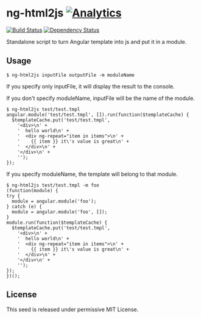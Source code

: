 ng-html2js [![Analytics](https://ga-beacon.appspot.com/UA-2694988-7/ng-html2js/readme?pixel)](https://github.com/yaru22/ng-html2js)
==========
[![Build Status](https://secure.travis-ci.org/yaru22/ng-html2js.png)](http://travis-ci.org/yaru22/ng-html2js)
[![Dependency Status](https://gemnasium.com/yaru22/ng-html2js.png)](https://gemnasium.com/yaru22/ng-html2js)

Standalone script to turn Angular template into js and put it in a module.


Usage
-----
```
$ ng-html2js inputFile outputFile -m moduleName
```

If you specify only inputFile, it will display the result to the console.

If you don't specify moduleName, inputFile will be the name of the module.
```
$ ng-html2js test/test.tmpl
angular.module('test/test.tmpl', []).run(function($templateCache) {
  $templateCache.put('test/test.tmpl',
    '<div>\n' +
    '  hello world\n' +
    '  <div ng-repeat="item in items">\n' +
    '    {{ item }} it\'s value is great\n' +
    '  </div>\n' +
    '</div>\n' +
    '');
});
```

If you specify moduleName, the template will belong to that module.
```
$ ng-html2js test/test.tmpl -m foo
(function(module) {
try {
  module = angular.module('foo');
} catch (e) {
  module = angular.module('foo', []);
}
module.run(function($templateCache) {
  $templateCache.put('test/test.tmpl',
    '<div>\n' +
    '  hello world\n' +
    '  <div ng-repeat="item in items">\n' +
    '    {{ item }} it\'s value is great\n' +
    '  </div>\n' +
    '</div>\n' +
    '');
});
})();
```


License
-------
This seed is released under permissive MIT License.
